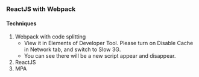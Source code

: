 ### ReactJS with Webpack

#### Techniques
1. Webpack with code splitting
    - View it in Elements of Developer Tool. Please turn on Disable Cache in Network tab, and switch to Slow 3G. 
    - You can see there will be a new script appear and disappear. 
2. ReactJS
3. MPA